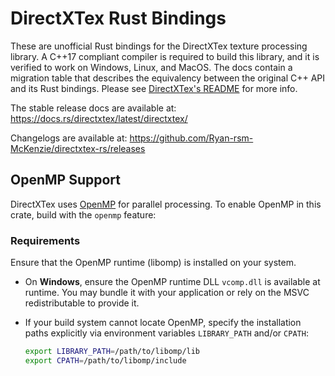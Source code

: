 # DirectXTex Rust Bindings

These are unofficial Rust bindings for the DirectXTex texture processing library. A C++17 compliant compiler is required to build this library, and it is verified to work on Windows, Linux, and MacOS. The docs contain a migration table that describes the equivalency between the original C++ API and its Rust bindings. Please see [DirectXTex's README](https://github.com/microsoft/DirectXTex/blob/main/README.md) for more info.

The stable release docs are available at: <https://docs.rs/directxtex/latest/directxtex/>

Changelogs are available at: <https://github.com/Ryan-rsm-McKenzie/directxtex-rs/releases>


## OpenMP Support

DirectXTex uses [OpenMP](https://www.openmp.org/) for parallel processing. To enable OpenMP in this crate, build with the `openmp` feature:

### Requirements

Ensure that the OpenMP runtime (libomp) is installed on your system.

- On **Windows**, ensure the OpenMP runtime DLL `vcomp.dll` is available at runtime. You may bundle it with your application or rely on the MSVC redistributable to provide it.
  
- If your build system cannot locate OpenMP, specify the installation paths explicitly via environment variables `LIBRARY_PATH` and/or `CPATH`:
  ```sh
  export LIBRARY_PATH=/path/to/libomp/lib
  export CPATH=/path/to/libomp/include
  ```